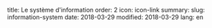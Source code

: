 title: Le système d'information
order: 2
icon: icon-link
summary: 
slug: information-system
date: 2018-03-29
modified: 2018-03-29
lang: en